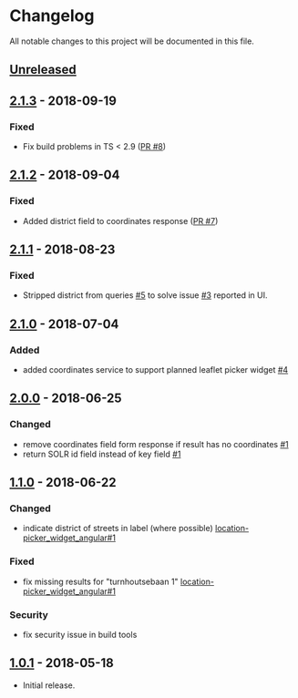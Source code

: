 # Changelog

All notable changes to this project will be documented in this file.

## [Unreleased]

<!--
"### Added" for new features.
"### Changed" for changes in existing functionality.
"### Deprecated" for soon-to-be removed features.
"### Removed" for now removed features.
"### Fixed" for any bug fixes.
"### Security" in case of vulnerabilities.
-->
## [2.1.3] - 2018-09-19

### Fixed

- Fix build problems in TS < 2.9 ([PR #8](https://github.com/digipolisantwerp/location-picker_service_nodejs/pull/8))

## [2.1.2] - 2018-09-04

### Fixed

- Added district field to coordinates response ([PR #7](https://github.com/digipolisantwerp/location-picker_service_nodejs/pull/7))

## [2.1.1] - 2018-08-23

### Fixed

- Stripped district from queries [#5](https://github.com/digipolisantwerp/location-picker_service_nodejs/issues/5) to solve issue [#3](https://github.com/digipolisantwerp/location-picker_widget_angular/issues/3) reported in UI.

## [2.1.0] - 2018-07-04

### Added

- added coordinates service to support planned leaflet picker widget [#4](https://github.com/digipolisantwerp/location-picker_service_nodejs/issues/4)

## [2.0.0] - 2018-06-25

### Changed

- remove coordinates field form response if result has no coordinates [#1](https://github.com/digipolisantwerp/location-picker_service_nodejs/issues/1)
- return SOLR id field instead of key field [#1](https://github.com/digipolisantwerp/location-picker_service_nodejs/issues/1)

## [1.1.0] - 2018-06-22

### Changed

- indicate district of streets in label (where possible) [location-picker_widget_angular#1](https://github.com/digipolisantwerp/location-picker_widget_angular/issues/1)

### Fixed

- fix missing results for "turnhoutsebaan 1" [location-picker_widget_angular#1](https://github.com/digipolisantwerp/location-picker_widget_angular/issues/1)

### Security

- fix security issue in build tools

## [1.0.1] - 2018-05-18

- Initial release.

[Unreleased]: https://github.com/digipolisantwerp/contact-picker_widget_angular/compare/v2.1.3...HEAD
[2.1.3]: https://github.com/digipolisantwerp/contact-picker_widget_angular/compare/v2.1.2...v2.1.3
[2.1.2]: https://github.com/digipolisantwerp/contact-picker_widget_angular/compare/v2.1.1...v2.1.2
[2.1.1]: https://github.com/digipolisantwerp/contact-picker_widget_angular/compare/v2.1.0...v2.1.1
[2.1.0]: https://github.com/digipolisantwerp/contact-picker_widget_angular/compare/v2.0.0...v2.1.0
[2.0.0]: https://github.com/digipolisantwerp/contact-picker_widget_angular/compare/v1.1.0...v2.0.0
[1.1.0]: https://github.com/digipolisantwerp/contact-picker_widget_angular/compare/v1.0.2...v1.1.0
[1.0.1]: https://github.com/digipolisantwerp/contact-picker_widget_angular/compare/v0.0.1...v1.0.1
